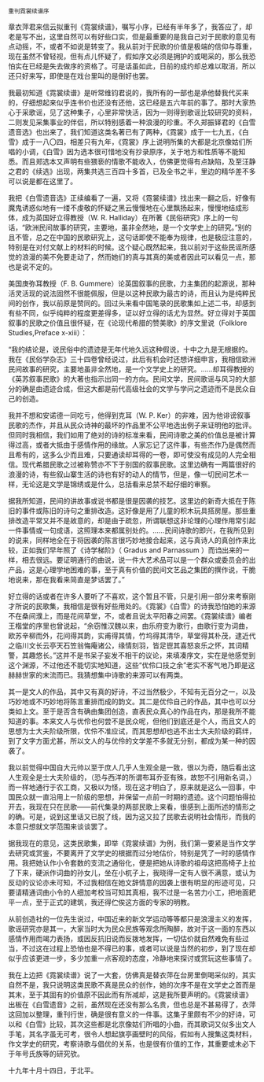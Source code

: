     重刊霓裳续谱序 

   章衣萍君来信云拟重刊《霓裳续谱》，嘱写小序，已经有半年多了，我答应了，却老是写不出，这里自然可以有好些口实，但是最重要的是我自己对于民歌的意见有点动摇，不，或者不如说是转变了。我从前对于民歌的价值是极端的信仰与尊重，现在虽然不曾轻视，但有点儿怀疑了，假如序文必须是拥护的或喝采的，那么我恐怕实在已经是失去做序的资格了。可是话虽如此，日前的成约却总难以取消，所以还只好来写，即使是在戏台里叫的是倒好也罢。

   我最初知道《霓裳续谱》是听常维钧君说的，我所有的一部也是承他替我代买来的，仔细想起来似乎连书价也还没有还他，这已经是五六年前的事了。那时大家热心于采歌谣，见了这种集子，心里非常快活，因为一则得到歌谣比较研究的资料，二则发见采集事业的伴侣，所以特别感着一种浪漫的珍重。不久郑振铎君的《白雪遗音选》也出来了，我们知道这类名著已有了两种，《霓裳》成于一七九五，《白雪》成于一八〇四，相差只有九年，《霓裳》序上说明所集的大都是北京像姑们所唱的小调，《白雪》因为选本很可惜地没有抄录原序，关于地方和性质等不能知悉。而且郑选本又声明有些猥亵的情歌不能收入，仿佛更觉得有点缺陷，及至汪静之君的《续选》出现，两集共选三百四十多首，已及全书之半，里边的精华差不多可以说是都在这里了。

   我把《白雪遗音选》正续编看了一遍，又将《霓裳续谱》找出来一翻之后，好像有魔鬼诱惑似地有一缕不虔敬的怀疑之黑云慢慢地在心里飘扬起来，慢慢地结成形体，成为英国好立得教授（W. R. Halliday）在所著《民俗研究》序上的一句话，“欧洲民间故事的研究，主要地，虽非全然地，是一个文学史上的研究。”别的且不管，总之在中国的民歌研究上，这句话即使不能奉为规律，也是极应注意的，特别是在对付文献上的材料的时候。这个疑心既然起来，我以前对于这些民谣所感觉的浪漫的美不免要走动了，然而她们的真与其真的美或者因此可以看见一点，那也是说不定的。

   美国庚弥耳教授（F. B. Gummere）论英国叙事的民歌，力主集团的起源说，那种活灵活现的说法固然不很能佩服，但是以这种民歌为最古的诗，而且认为是纯粹民间的创作，我以前原是赞同的。回过头来看中国笔录的民歌集如上述二书，却感到有些不同，似乎纯粹的程度更差得多，证以好立得的话尤为显然。好立得对于英国叙事的民歌之价值且很怀疑，在《论现代希腊的赞美歌》的序文里说（Folklore Studies,Preface x-xiii）：

   “我的结论是，说民俗中的遗迹是无年代地久远这种假说，十中之九是无根据的。我在《民俗学杂志》三十四卷曾经说过，此后有机会时还想详细申言，我相信欧洲民间故事的研究，主要地虽非全然地，是一个文学史上的研究。……却耳得教授的《英苏叙事民歌》的大著也指示出同一的方向。民间文学，民间歌谣与风习的大部分的确是由遗迹合成，但这大都是前代高级社会的文学与学问之遗迹而不是民众自己的创造。

   我并不想和安诺德一同吃亏，他得到克耳（W. P. Ker）的非难，因为他诽谤叙事民歌的杰作，并且从民众诗神的最坏的作品里不公平地选出例子来证明他的批评。但同时我相信，我们如用了绝对的诗的标准来看，民间诗歌之美的价值总是被计算得过高，或者大抵由于感情作用的缘故。人家忘记了这件事，有些杰作乃是偶然而且希有的，这多么少而且难，只要通读却耳得的一卷，即可使没有成见的人完全相信。现代希腊民歌之过被称赞亦不下于别国的叙事民歌。这里边确有一两篇很好的浪漫的诗，有些叙山寨生活的诗也有好的动人的情节，但是，像一切民间艺术一样，无论这是文学是锦绣或是什么，总括看来总禁不起仔细的审察。

   据我所知道，民间的讲故事或说书都是很是因袭的技艺。这里边的新奇大抵在于陈旧的事件或陈旧的诗句之重排改造。这好像是用了儿童的积木玩具搭房屋。那些重排改造平常又并不是故意的，却是由于疏忽，所谓联想这非论理的心理作用常引起一件事情或一句成语，这照理本来都属别处的。……民间诗歌的即兴，在我所见到的说来，同样地全在于将因袭的陈言很巧妙地接合起来，这与真诗人的真创作来比较，正如我们早年照了《诗学梯阶》（ Gradus and Parnassum ）而诌出来的一样，相去很远。要证明通行的曲说，说一件大艺术品可以是一个群众或委员会的出产品，这是心理学地困难的事，至于真有价值的民间文艺品之集团的撰作说，干脆地说来，那在我看来简直是梦话罢了。”

   好立得的话或者在许多人要听了不喜欢，这个暂且不管，只是引用一部分来考察刚才所说的民歌集，我相信是很有好些用处的。《霓裳》《白雪》的诗我恐怕她的来源不在桑间濮上，而是花间草堂，不，或者且说太平阳春之间罢。《霓裳续谱》编者王楷堂的序里也曾说起，“余窃惟汉魏以来，由乐府变为歌行，由歌行变为词曲，欧苏辛柳而外，花间得其韵，实甫得其情，竹坞得其清华，草堂得其朴茂，逮近代之临川文长云亭天石笠翁悔庵诸公，缘情刻羽，皆足鬯其喜怒哀乐之怀，其词精警，其趣悠长。”这并不是书呆子妄发不相干的议论，来填凑序文，实在是他感觉到这个渊源，不过他还不能切实地知道，这些“优伶口技之余”老实不客气地乃即是这赫赫世家的末流而已。我猜想集中诗歌的来源可以有两类。

   其一是文人的作品，其中又有真的好诗，不过当然极少，不知有无百分之一，以及巧妙地或不巧妙地将陈言重排而成的韵文。其二是优伶自己的作品，其中也可以分类如上文。至于是否含有确由集团创造，直表民众真心的作品在内，那是我所不能知道的事。本来文人与优伶也何尝不是民众呢，但他们到底还是个人，而且文人的思想为士大夫阶级所限，优伶不准应试，而其思想却也逃不出士大夫阶级的羁绊，到了文字方面尤甚，所以文人的与优伶的文学差不多就无分别，都成为某一种的因袭了。

   我以前觉得中国自大元帅以至于庶人几乎人生观全是一致，很以为奇，随后看出这人生观全是士大夫阶级的，（恐与西洋的所谓布耳乔亚有殊，故恕不引用新名词，）而一样地通行于农工商，又极以为怪，现在这才明白了，原来就是这么一回事，中国民众就一直沿用上一阶级的思想，并保留一点前一时期的遗迹。这个问题怕得拉开去，我现在只在民歌——前代集录的两部民歌上来看，很感到上面所述的情形之的确。可是，说到这里话又已脱了线，因为这又拉了民歌去说明社会情形，而我的本意只想就文学范围来谈谈罢了。

   据我现在的意见，这类民歌集，即举《霓裳续谱》为例，我们第一要紧是当作文学去研究或赏鉴，不要离开了文学史的根据而过分地估价，特别是凭了一时的感情作用。我把她认作小令套数的支流之通俗化，便是把她从诗歌的祖母这把高椅子上拉了下来，硬派作词曲的孙女儿，坐在小杌子上，我晓得一定有人很不满意，或认为反动的议论亦未可知，不过我相信在她文辞情意的因袭上很有明显的形迹可见，只要请精通词曲小令的人细加考校当可知其真相，我不过是一名苦力小工，把地面耙平一点，至于正式的建筑，我还得伫俟这方面的专家的明教。

   从前创造社的一位先生说过，中国近来的新文学运动等等都只是浪漫主义的发挥，歌谣研究亦是其一，大家当时大为民众民族等观念所陶醉，故对于这一面的东西以感情作用而竭力表扬，或因反抗旧说而反拨地发挥，一切估价就自然难免有些过当，不过这在过程上恐怕也是不得已的事，或者可以说是当然的初步，到了现在却似乎应该更进一步，多少加重一点客观的态度，冷静地来探讨或赏玩这些事情了。

   我在上边把《霓裳续谱》说了一大套，仿佛真是替衣萍在台房里倒喝采似的，其实自然不是，我只说明这类民歌不真是民众的创作，她的次序不是在文学史之首而是其末，至于其固有的价值原不因此而有所减却，这是我所要声明的。《霓裳续谱》出板在《白雪遗音》之前，虽然现在还没有那么名贵，但也总是不甚易得了，衣萍这回加以整理，重刊行世，确是很有意义的一件事。这集子里颇有不少的好诗，可以和《白雪》比较，其次这些都是北京像姑们所唱的小曲，而其歌词又似多出文人手笔，其名字虽无可考，很令人想起旗亭画壁时的风俗，假如有人搜集这类材料，作文学史的研究，考察诗歌与倡优的关系，也是很有价值的工作，其重要或未必下于年号氏族等的研究欤。

   十九年十月十四日，于北平。


